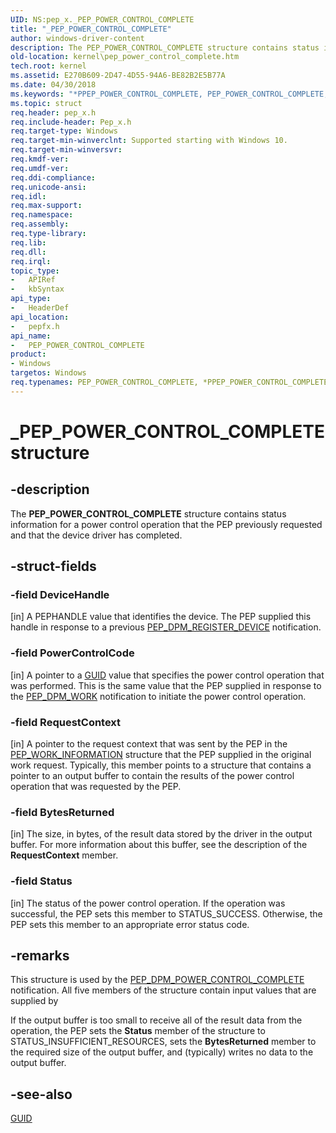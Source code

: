 ```yaml
---
UID: NS:pep_x._PEP_POWER_CONTROL_COMPLETE
title: "_PEP_POWER_CONTROL_COMPLETE"
author: windows-driver-content
description: The PEP_POWER_CONTROL_COMPLETE structure contains status information for a power control operation that the PEP previously requested and that the device driver has completed.
old-location: kernel\pep_power_control_complete.htm
tech.root: kernel
ms.assetid: E270B609-2D47-4D55-94A6-BE82B2E5B77A
ms.date: 04/30/2018
ms.keywords: "*PPEP_POWER_CONTROL_COMPLETE, PEP_POWER_CONTROL_COMPLETE, PEP_POWER_CONTROL_COMPLETE structure [Kernel-Mode Driver Architecture], PPEP_POWER_CONTROL_COMPLETE, PPEP_POWER_CONTROL_COMPLETE structure pointer [Kernel-Mode Driver Architecture], _PEP_POWER_CONTROL_COMPLETE, kernel.pep_power_control_complete, pepfx/PEP_POWER_CONTROL_COMPLETE, pepfx/PPEP_POWER_CONTROL_COMPLETE"
ms.topic: struct
req.header: pep_x.h
req.include-header: Pep_x.h
req.target-type: Windows
req.target-min-winverclnt: Supported starting with Windows 10.
req.target-min-winversvr: 
req.kmdf-ver: 
req.umdf-ver: 
req.ddi-compliance: 
req.unicode-ansi: 
req.idl: 
req.max-support: 
req.namespace: 
req.assembly: 
req.type-library: 
req.lib: 
req.dll: 
req.irql: 
topic_type:
-	APIRef
-	kbSyntax
api_type:
-	HeaderDef
api_location:
-	pepfx.h
api_name:
-	PEP_POWER_CONTROL_COMPLETE
product:
- Windows
targetos: Windows
req.typenames: PEP_POWER_CONTROL_COMPLETE, *PPEP_POWER_CONTROL_COMPLETE
---
```


# _PEP_POWER_CONTROL_COMPLETE structure


## -description


The <b>PEP_POWER_CONTROL_COMPLETE</b> structure contains status information for a power control operation that the PEP previously requested and that the device driver has completed.


## -struct-fields




### -field DeviceHandle

[in] A PEPHANDLE value that identifies the device. The PEP supplied this handle in response to a previous <a href="https://msdn.microsoft.com/library/windows/hardware/mt186849">PEP_DPM_REGISTER_DEVICE</a> notification.


### -field PowerControlCode

[in] A pointer to a <a href="http://msdn.microsoft.com/library/windows/desktop/aa373931(v=vs.85).aspx">GUID</a> value that specifies the power control operation that was performed. This is the same value that the PEP supplied in response to the <a href="https://docs.microsoft.com/windows-hardware/drivers/kernel/using-peps-for-acpi-services">PEP_DPM_WORK</a> notification to initiate the power control operation.


### -field RequestContext

[in] A pointer to the request context that was sent by the PEP in the <a href="https://msdn.microsoft.com/library/windows/hardware/mt186864">PEP_WORK_INFORMATION</a> structure that the PEP supplied in the original work request. Typically, this member points to a structure that contains a pointer to an output buffer to contain the results of the power control operation that was requested by the PEP.


### -field BytesReturned

[in] The size, in bytes, of the result data stored by the driver in the output buffer. For more information about this buffer, see the description of the <b>RequestContext</b> member.


### -field Status

[in] The status of the power control operation. If the operation was successful, the PEP sets this member to STATUS_SUCCESS. Otherwise, the PEP sets this member to an appropriate error status code.


## -remarks



This structure is used by the <a href="https://msdn.microsoft.com/library/windows/hardware/mt186796">PEP_DPM_POWER_CONTROL_COMPLETE</a> notification. All five members of the structure contain input values that are supplied by

If the output buffer is too small to receive all of the result data from the operation, the PEP sets the <b>Status</b> member of the structure to STATUS_INSUFFICIENT_RESOURCES, sets  the <b>BytesReturned</b> member to the required size of the output buffer, and (typically) writes no data to the output buffer.




## -see-also




<a href="http://msdn.microsoft.com/library/windows/desktop/aa373931(v=vs.85).aspx">GUID</a>
 

 

